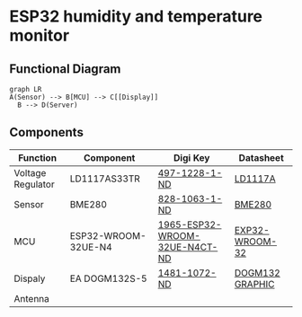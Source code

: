 ESP32 humidity and temperature monitor
======================================

Functional Diagram
------------------

```mermaid
graph LR
A(Sensor) --> B[MCU] --> C[[Display]]
  B --> D(Server)
```

Components
------------------

| Function          | Component           | Digi Key                                                                                                                   | Datasheet                                                                                                                                                                              |
| ----------------- | ------------------- | -------------------------------------------------------------------------------------------------------------------------- | -------------------------------------------------------------------------------------------------------------------------------------------------------------------------------------- |
| Voltage Regulator | LD1117AS33TR        | [497-1228-1-ND](https://www.digikey.com/en/products/detail/stmicroelectronics/LD1117AS33TR/585752)                         | [LD1117A](https://www.st.com/content/ccc/resource/technical/document/datasheet/a5/c3/3f/c9/2b/15/40/49/CD00002116.pdf/files/CD00002116.pdf/jcr:content/translations/en.CD00002116.pdf) |
| Sensor            | BME280              | [828-1063-1-ND](https://www.digikey.com/en/products/detail/bosch-sensortec/BME280/6136306)                                 | [BME280](https://www.bosch-sensortec.com/media/boschsensortec/downloads/datasheets/bst-bme280-ds002.pdf)                                                                               |
| MCU               | ESP32-WROOM-32UE-N4 | [1965-ESP32-WROOM-32UE-N4CT-ND](https://www.digikey.com/en/products/detail/espressif-systems/ESP32-WROOM-32UE-N4/11613176) | [EXP32-WROOM-32](https://www.espressif.com/sites/default/files/documentation/esp32-wroom-32e_esp32-wroom-32ue_datasheet_en.pdf)                                                        |
| Dispaly           | EA DOGM132S-5       | [1481-1072-ND](https://www.digikey.com/en/products/detail/display-visions/EA-DOGM132S-5/4896711)                           | [DOGM132 GRAPHIC](https://www.lcd-module.de/eng/pdf/grafik/dogm132-5e.pdf)                                                                                                             |
| Antenna           |                     |                                                                                                                            |                                                                                                                                                                                        |

